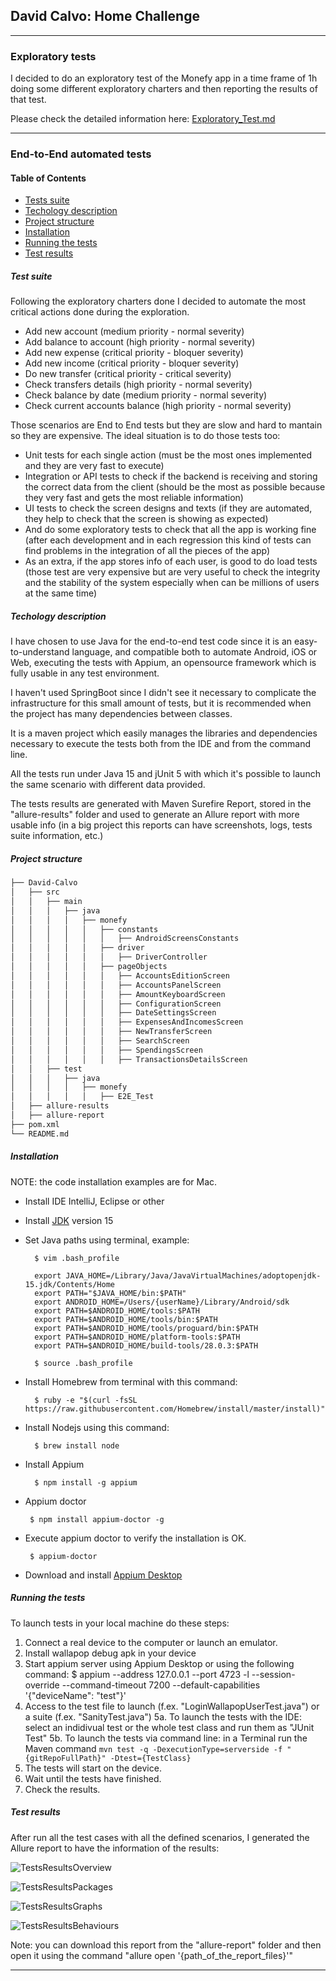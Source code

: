 ## David Calvo: Home Challenge

-------------------------------------------------------------------------------------------------

### Exploratory tests

I decided to do an exploratory test of the Monefy app in a time frame of 1h doing some different exploratory charters and then reporting the results of that test.

Please check the detailed information here: [Exploratory_Test.md](../master/src/test/java/monefy/Exploratory_Test.md)


-------------------------------------------------------------------------------------------------

### End-to-End automated tests

#### Table of Contents
- [Tests suite](#tests-suite)
- [Techology description](#techology-description)
- [Project structure](#project-structure)
- [Installation](#installation)
- [Running the tests](#running-the-tests)
- [Test results](#test-results)


##### Test suite

Following the exploratory charters done I decided to automate the most critical actions done during the exploration.
- Add new account (medium priority - normal severity)
- Add balance to account (high priority - normal severity)
- Add new expense (critical priority - bloquer severity)
- Add new income (critical priority - bloquer severity)
- Do new transfer (critical priority - critical severity)
- Check transfers details (high priority - normal severity)
- Check balance by date (medium priority - normal severity)
- Check current accounts balance (high priority - normal severity)

Those scenarios are End to End tests but they are slow and hard to mantain so they are expensive.
The ideal situation is to do those tests too:
- Unit tests for each single action (must be the most ones implemented and they are very fast to execute)
- Integration or API tests to check if the backend is receiving and storing the correct data from the client (should be the most as possible because they very fast and gets the most reliable information) 
- UI tests to check the screen designs and texts (if they are automated, they help to check that the screen is showing as expected)
- And do some exploratory tests to check that all the app is working fine (after each development and in each regression this kind of tests can find problems in the integration of all the pieces of the app)
- As an extra, if the app stores info of each user, is good to do load tests (those test are very expensive but are very useful to check the integrity and the stability of the system especially when can be millions of users at the same time)  


##### Techology description

I have chosen to use Java for the end-to-end test code since it is an easy-to-understand language, and compatible both to automate Android, iOS or Web, executing the tests with Appium, an opensource framework which is fully usable in any test environment.

I haven't used SpringBoot since I didn't see it necessary to complicate the infrastructure for this small amount of tests, but it is recommended when the project has many dependencies between classes.

It is a maven project which easily manages the libraries and dependencies necessary to execute the tests both from the IDE and from the command line.

All the tests run under Java 15 and jUnit 5 with which it's possible to launch the same scenario with different data provided.

The tests results are generated with Maven Surefire Report, stored in the "allure-results" folder and used to generate an Allure report with more usable info (in a big project this reports can have screenshots, logs, tests suite information, etc.)


##### Project structure

```bash
├── David-Calvo
│   ├── src
│   │   ├── main
│   │   │   ├── java
│   │   │   │   ├── monefy
│   │   │   │   │   ├── constants
│   │   │   │   │   │   ├── AndroidScreensConstants
│   │   │   │   │   ├── driver
│   │   │   │   │   │   ├── DriverController
│   │   │   │   │   ├── pageObjects
│   │   │   │   │   │   ├── AccountsEditionScreen
│   │   │   │   │   │   ├── AccountsPanelScreen
│   │   │   │   │   │   ├── AmountKeyboardScreen
│   │   │   │   │   │   ├── ConfigurationScreen
│   │   │   │   │   │   ├── DateSettingsScreen
│   │   │   │   │   │   ├── ExpensesAndIncomesScreen
│   │   │   │   │   │   ├── NewTransferScreen
│   │   │   │   │   │   ├── SearchScreen
│   │   │   │   │   │   ├── SpendingsScreen
│   │   │   │   │   │   ├── TransactionsDetailsScreen
│   │   ├── test
│   │   │   ├── java
│   │   │   │   ├── monefy
│   │   │   │   │   ├── E2E_Test
│   ├── allure-results
│   ├── allure-report
├── pom.xml
└── README.md 
```


##### Installation

NOTE: the code installation examples are for Mac.
 
- Install IDE IntelliJ, Eclipse or other
- Install [JDK](https://www.oracle.com/java/technologies/javase-downloads.html) version 15
- Set Java paths using terminal, example:
    
        $ vim .bash_profile
    
        export JAVA_HOME=/Library/Java/JavaVirtualMachines/adoptopenjdk-15.jdk/Contents/Home
        export PATH="$JAVA_HOME/bin:$PATH"
        export ANDROID_HOME=/Users/{userName}/Library/Android/sdk
        export PATH=$ANDROID_HOME/tools:$PATH
        export PATH=$ANDROID_HOME/tools/bin:$PATH
        export PATH=$ANDROID_HOME/tools/proguard/bin:$PATH
        export PATH=$ANDROID_HOME/platform-tools:$PATH
        export PATH=$ANDROID_HOME/build-tools/28.0.3:$PATH
        
        $ source .bash_profile
        
- Install Homebrew from terminal with this command:
        
        $ ruby -e "$(curl -fsSL https://raw.githubusercontent.com/Homebrew/install/master/install)"
    
- Install Nodejs using this command:
       
        $ brew install node
        
- Install Appium

        $ npm install -g appium
        
 - Appium doctor
 
        $ npm install appium-doctor -g
        
 - Execute appium doctor to verify the installation is OK.
 
        $ appium-doctor
        
 -  Download and install [Appium Desktop](https://github.com/appium/appium-desktop/releases/) 
 

##### Running the tests

To launch tests in your local machine do these steps:
1. Connect a real device to the computer or launch an emulator. 
2. Install wallapop debug apk in your device
3. Start appium server using Appium Desktop or using the following command:
        $ appium --address 127.0.0.1 --port 4723 -l --session-override --command-timeout 7200 --default-capabilities '{"deviceName": "test"}'     
4. Access to the test file to launch (f.ex. "LoginWallapopUserTest.java") or a suite (f.ex. "SanityTest.java")
5a. To launch the tests with the IDE: select an indidivual test or the whole test class and run them as "JUnit Test"
5b. To launch the tests via command line: in a Terminal run the Maven command `mvn test -q -DexecutionType=serverside -f "{gitRepoFullPath}" -Dtest={TestClass}`
6. The tests will start on the device.
7. Wait until the tests have finished.
8. Check the results.


##### Test results

After run all the test cases with all the defined scenarios, I generated the Allure report to have the information of the results:

![TestsResultsOverview](https://user-images.githubusercontent.com/17761949/109486526-4745e700-7a83-11eb-8185-d145c7e3c41b.jpg)

![TestsResultsPackages](https://user-images.githubusercontent.com/17761949/109486527-4745e700-7a83-11eb-9eed-bd01176e8ed1.jpg)

![TestsResultsGraphs](https://user-images.githubusercontent.com/17761949/109486524-46ad5080-7a83-11eb-8c7b-d7b8937c81d8.jpg)

![TestsResultsBehaviours](https://user-images.githubusercontent.com/17761949/109486523-4614ba00-7a83-11eb-935f-f7d10bc317c2.jpg)

Note: you can download this report from the "allure-report" folder and then open it using the command "allure open '{path_of_the_report_files}'"

-------------------------------------------------------------------------------------------------

